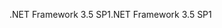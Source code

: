 <span data-ttu-id="34c98-101">.NET Framework 3.5 SP1</span><span class="sxs-lookup"><span data-stu-id="34c98-101">.NET Framework 3.5 SP1</span></span>